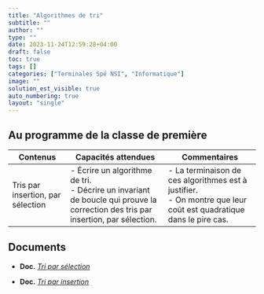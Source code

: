 ```yaml
---
title: "Algorithmes de tri"
subtitle: ""
author: ""
type: ""
date: 2023-11-24T12:59:28+04:00
draft: false
toc: true
tags: []
categories: ["Terminales Spé NSI", "Informatique"]
image: ""
solution_est_visible: true
auto_numbering: true
layout: "single"
---
```


## Au programme de la classe de première

|  Contenus  |  Capacités attendues  |  Commentaires |
| ---- | ---- | ---- |
| Tris par insertion, par sélection | - Écrire un algorithme de tri.<br />- Décrire un invariant de boucle qui prouve la correction des tris par insertion, par sélection. | - La terminaison de ces algorithmes est à justifier.<br />- On montre que leur coût est quadratique dans le pire cas. |

## Documents

- **Doc.** [*Tri par sélection*](1-tri-par-selection)

- **Doc.** [*Tri par insertion*](2-tri-par-insertion)
